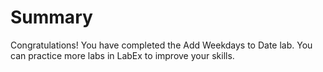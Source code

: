 # Summary

Congratulations! You have completed the Add Weekdays to Date lab. You can practice more labs in LabEx to improve your skills.
